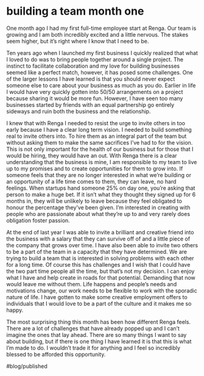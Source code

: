 # building a team month one

One month ago I had my first full-time employee start at Renga. Our team is growing and I am both incredibly excited and a little nervous. The stakes seem higher, but it’s right where I know that I need to be.

Ten years ago when I launched my first business I quickly realized that what I loved to do was to bring people together around a single project. The instinct to facilitate collaboration and my love for building businesses seemed like a perfect match, however, it has posed some challenges. One of the larger lessons I have learned is that you should never expect someone else to care about your business as much as you do. Earlier in life I would have very quickly gotten into 50/50 arrangements on a project because sharing it would be more fun. However, I have seen too many businesses started by friends with an equal partnership go entirely sideways and ruin both the business and the relationship.

I knew that with Renga I needed to resist the urge to invite others in too early because I have a clear long term vision. I needed to build something real to invite others into. To hire them as an integral part of the team but without asking them to make the same sacrifices I’ve had to for the vision. This is not only important for the health of our business but for those that I would be hiring, they would have an out. With Renga there is a clear understanding that the business is mine, I am responsible to my team to live up to my promises and to create opportunities for them to grow into. If someone feels that they are no longer interested in what we’re building or an opportunity of a life time comes to them, they can leave, no hard feelings. When startups hand someone 25% on day one, you’re asking that person to make a huge bet. If it isn’t what they thought they signed up for 6 months in, they will be unlikely to leave because they feel obligated to honour the percentage they’ve been given. I’m interested in creating with people who are passionate about what they’re up to and very rarely does obligation foster passion.

At the end of last year I was able to invite a brilliant and creative friend into the business with a salary that they can survive off of and a little piece of the company that grows over time. I have also been able to invite two others to be a part of the team in a capacity that they have determined. We are trying to build a team that is interested in solving problems with each other for a long time. Of course this has challenges and I wish that I could have the two part time people all the time, but that’s not my decision. I can enjoy what I have and help create in roads for that potential. Demanding that now would leave me without them. Life happens and people’s needs and motivations change, our work needs to be flexible to work with the sporadic nature of life. I have gotten to make some creative employment offers to individuals that I would love to be a part of the culture and it makes me so happy.

The most surprising thing this month has been how different Renga feels. There are a lot of challenges that have already popped up and I can’t imagine the ones that lay ahead. There are so many things I want to say about building, but if there is one thing I have learned it is that this is what I’m made to do. I wouldn’t trade it for anything and I feel so incredibly blessed to be afforded this opportunity.

#blog/published
